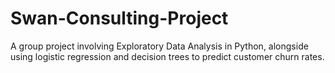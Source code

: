 # Swan-Consulting-Project
A group project involving Exploratory Data Analysis in Python, alongside using logistic regression and decision trees to predict customer churn rates.

